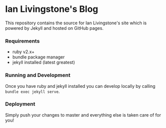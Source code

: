 # Ian Livingstone's Blog

This repository contains the source for Ian Livingstone's site which is powered
by Jekyll and hosted on GitHub pages.

### Requirements

* ruby v2.x+
* bundle package manager
* jekyll installed (latest greatest)

### Running and Development

Once you have ruby and jekyll installed you can develop locally by calling
`bundle exec jekyll serve`.

### Deployment

Simply push your changes to master and everything else is taken care of for
you!
